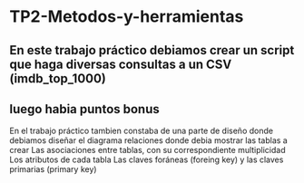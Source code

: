 # TP2-Metodos-y-herramientas

## En este trabajo práctico debiamos crear un script que haga diversas consultas a un CSV (imdb_top_1000)
## luego habia puntos bonus

En el trabajo práctico tambien constaba de una parte de diseño donde debiamos diseñar el diagrama relaciones donde debia mostrar las tablas a crear
Las asociaciones entre tablas, con su correspondiente multiplicidad
Los atributos de cada tabla
Las claves foráneas (foreing key) y las claves primarias (primary key)
